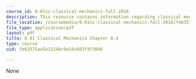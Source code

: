 ```yaml
---
course_id: 8-01sc-classical-mechanics-fall-2016
description: This resource contains information regarding classical mechanics.
file_location: /coursemedia/8-01sc-classical-mechanics-fall-2016/fe63575aa5e1314bc9e16c683f4f3846_MIT8_01F16_chapter8.4.pdf
file_type: application/pdf
layout: pdf
title: 8.01 Classical Mechanics Chapter 8.4
type: course
uid: fe63575aa5e1314bc9e16c683f4f3846

---
```

None